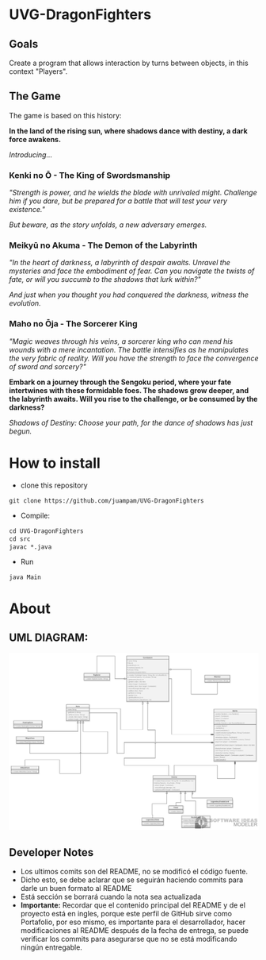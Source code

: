 # UVG-DragonFighters
## Goals
Create a program that allows interaction by turns between objects, in this context "Players".
## The Game
The game is based on this history:

**In the land of the rising sun, where shadows dance with destiny, a dark force awakens.**

*Introducing...*

### Kenki no Ō - The King of Swordsmanship

*"Strength is power, and he wields the blade with unrivaled might. Challenge him if you dare, but be prepared for a battle that will test your very existence."*

*But beware, as the story unfolds, a new adversary emerges.*

### Meikyū no Akuma - The Demon of the Labyrinth

*"In the heart of darkness, a labyrinth of despair awaits. Unravel the mysteries and face the embodiment of fear. Can you navigate the twists of fate, or will you succumb to the shadows that lurk within?"*

*And just when you thought you had conquered the darkness, witness the evolution.*

### Maho no Ōja - The Sorcerer King

*"Magic weaves through his veins, a sorcerer king who can mend his wounds with a mere incantation. The battle intensifies as he manipulates the very fabric of reality. Will you have the strength to face the convergence of sword and sorcery?"*

**Embark on a journey through the Sengoku period, where your fate intertwines with these formidable foes. The shadows grow deeper, and the labyrinth awaits. Will you rise to the challenge, or be consumed by the darkness?**

*Shadows of Destiny: Choose your path, for the dance of shadows has just begun.*


# How to install
- clone this repository
```
git clone https://github.com/juampam/UVG-DragonFighters
```
- Compile:
```
cd UVG-DragonFighters
cd src
javac *.java
```
- Run
```
java Main
```

# About
## UML DIAGRAM:
![UML-Classes](https://github.com/juampam/UVG-DragonFighters/blob/main/img/Game.png)

## Developer Notes
- Los ultimos comits son del README, no se modificó el código fuente.
- Dicho esto, se debe aclarar que se seguirán haciendo commits para darle un buen formato al README
- Está sección se borrará cuando la nota sea actualizada
- **Importante:** Recordar que el contenido principal del README y de el proyecto está en ingles, porque este perfil de GitHub sirve como Portafolio, por eso mismo, es importante para el desarrollador, hacer modificaciones al README después de la fecha de entrega, se puede verificar los commits para asegurarse que no se está modificando ningún entregable.


